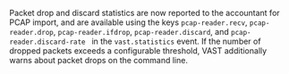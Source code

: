 Packet drop and discard statistics are now reported to the accountant for PCAP
import, and are available using the keys `pcap-reader.recv`, `pcap-reader.drop`,
`pcap-reader.ifdrop`, `pcap-reader.discard`, and `pcap-reader.discard-rate ` in
the `vast.statistics` event. If the number of dropped packets exceeds a
configurable threshold, VAST additionally warns about packet drops on the
command line.
